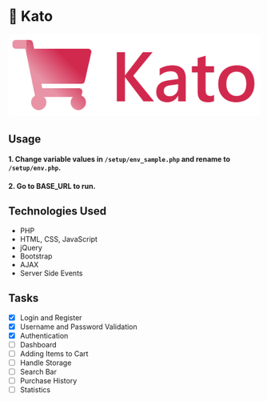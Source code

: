 # 🛒 Kato

<p align="center">
  <img src="katologo.PNG" alt="Kato" max-width="200px"/>
</p>

## Usage

#### 1. Change variable values in `/setup/env_sample.php` and rename to `/setup/env.php`.

#### 2. Go to BASE_URL to run.

## Technologies Used

- PHP
- HTML, CSS, JavaScript
- jQuery
- Bootstrap
- AJAX
- Server Side Events

## Tasks

- [x] Login and Register
- [x] Username and Password Validation
- [x] Authentication
- [ ] Dashboard
- [ ] Adding Items to Cart
- [ ] Handle Storage
- [ ] Search Bar
- [ ] Purchase History
- [ ] Statistics
